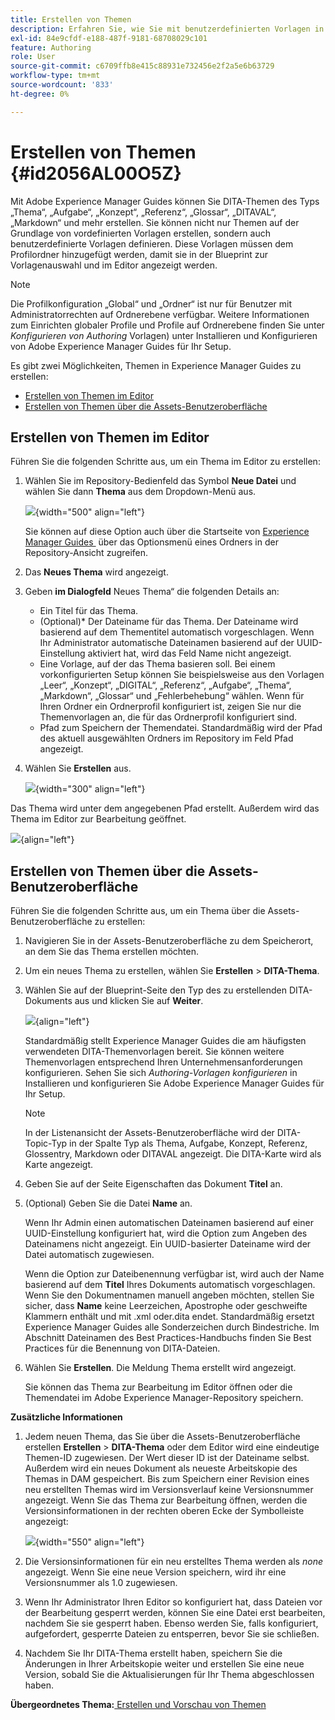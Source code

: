 ```yaml
---
title: Erstellen von Themen
description: Erfahren Sie, wie Sie mit benutzerdefinierten Vorlagen in Adobe Experience Manager Guides DITA-Thementypen erstellen.
exl-id: 84e9cfdf-e188-487f-9181-68708029c101
feature: Authoring
role: User
source-git-commit: c6709ffb8e415c88931e732456e2f2a5e6b63729
workflow-type: tm+mt
source-wordcount: '833'
ht-degree: 0%

---
```


# Erstellen von Themen {#id2056AL00O5Z}

Mit Adobe Experience Manager Guides können Sie DITA-Themen des Typs „Thema“, „Aufgabe“, „Konzept“, „Referenz“, „Glossar“, „DITAVAL“, „Markdown“ und mehr erstellen. Sie können nicht nur Themen auf der Grundlage von vordefinierten Vorlagen erstellen, sondern auch benutzerdefinierte Vorlagen definieren. Diese Vorlagen müssen dem Profilordner hinzugefügt werden, damit sie in der Blueprint zur Vorlagenauswahl und im Editor angezeigt werden.

>[!NOTE]
>
> Die Profilkonfiguration „Global“ und „Ordner“ ist nur für Benutzer mit Administratorrechten auf Ordnerebene verfügbar. Weitere Informationen zum Einrichten globaler Profile und Profile auf Ordnerebene finden Sie unter *Konfigurieren von Authoring* Vorlagen) unter Installieren und Konfigurieren von Adobe Experience Manager Guides für Ihr Setup.


Es gibt zwei Möglichkeiten, Themen in Experience Manager Guides zu erstellen:

- [Erstellen von Themen im Editor](#create-topics-from-the-editor)
- [Erstellen von Themen über die Assets-Benutzeroberfläche](#create-topics-from-the-assets-ui)

## Erstellen von Themen im Editor

Führen Sie die folgenden Schritte aus, um ein Thema im Editor zu erstellen:

1. Wählen Sie im Repository-Bedienfeld das Symbol **Neue Datei** und wählen Sie dann **Thema** aus dem Dropdown-Menü aus.

   ![](images/create-topic-option.png){width="500" align="left"}

   Sie können auf diese Option auch über die Startseite von [Experience Manager Guides &#x200B;](./intro-home-page.md) über das Optionsmenü eines Ordners in der Repository-Ansicht zugreifen.

2. Das **Neues Thema** wird angezeigt.

3. Geben **im Dialogfeld** Neues Thema“ die folgenden Details an:
   - Ein Titel für das Thema.
   - \(Optional\)* Der Dateiname für das Thema. Der Dateiname wird basierend auf dem Thementitel automatisch vorgeschlagen. Wenn Ihr Administrator automatische Dateinamen basierend auf der UUID-Einstellung aktiviert hat, wird das Feld Name nicht angezeigt.
   - Eine Vorlage, auf der das Thema basieren soll. Bei einem vorkonfigurierten Setup können Sie beispielsweise aus den Vorlagen „Leer“, „Konzept“, „DIGITAL“, „Referenz“, „Aufgabe“, „Thema“, „Markdown“, „Glossar“ und „Fehlerbehebung“ wählen. Wenn für Ihren Ordner ein Ordnerprofil konfiguriert ist, zeigen Sie nur die Themenvorlagen an, die für das Ordnerprofil konfiguriert sind.
   - Pfad zum Speichern der Themendatei. Standardmäßig wird der Pfad des aktuell ausgewählten Ordners im Repository im Feld Pfad angezeigt.

4. Wählen Sie **Erstellen** aus.

   ![](images/create-topic-dialog-new.png){width="300" align="left"}

Das Thema wird unter dem angegebenen Pfad erstellt. Außerdem wird das Thema im Editor zur Bearbeitung geöffnet.

![](images/new-topic-editor.png){align="left"}

## Erstellen von Themen über die Assets-Benutzeroberfläche

Führen Sie die folgenden Schritte aus, um ein Thema über die Assets-Benutzeroberfläche zu erstellen:

1. Navigieren Sie in der Assets-Benutzeroberfläche zu dem Speicherort, an dem Sie das Thema erstellen möchten.

1. Um ein neues Thema zu erstellen, wählen Sie **Erstellen** \> **DITA-Thema**.

1. Wählen Sie auf der Blueprint-Seite den Typ des zu erstellenden DITA-Dokuments aus und klicken Sie auf **Weiter**.

   ![](images/create_dita_topic.png){align="left"}

   Standardmäßig stellt Experience Manager Guides die am häufigsten verwendeten DITA-Themenvorlagen bereit. Sie können weitere Themenvorlagen entsprechend Ihren Unternehmensanforderungen konfigurieren. Sehen Sie sich *Authoring-Vorlagen konfigurieren* in Installieren und konfigurieren Sie Adobe Experience Manager Guides für Ihr Setup.

   >[!NOTE]
   >
   > In der Listenansicht der Assets-Benutzeroberfläche wird der DITA-Topic-Typ in der Spalte Typ als Thema, Aufgabe, Konzept, Referenz, Glossentry, Markdown oder DITAVAL angezeigt. Die DITA-Karte wird als Karte angezeigt.

1. Geben Sie auf der Seite Eigenschaften das Dokument **Titel** an.

1. \(Optional\) Geben Sie die Datei **Name** an.

   Wenn Ihr Admin einen automatischen Dateinamen basierend auf einer UUID-Einstellung konfiguriert hat, wird die Option zum Angeben des Dateinamens nicht angezeigt. Ein UUID-basierter Dateiname wird der Datei automatisch zugewiesen.

   Wenn die Option zur Dateibenennung verfügbar ist, wird auch der Name basierend auf dem **Titel** Ihres Dokuments automatisch vorgeschlagen. Wenn Sie den Dokumentnamen manuell angeben möchten, stellen Sie sicher, dass **Name** keine Leerzeichen, Apostrophe oder geschweifte Klammern enthält und mit .xml oder.dita endet. Standardmäßig ersetzt Experience Manager Guides alle Sonderzeichen durch Bindestriche. Im Abschnitt Dateinamen des Best Practices-Handbuchs finden Sie Best Practices für die Benennung von DITA-Dateien.

1. Wählen Sie **Erstellen**. Die Meldung Thema erstellt wird angezeigt.

   Sie können das Thema zur Bearbeitung im Editor öffnen oder die Themendatei im Adobe Experience Manager-Repository speichern.

**Zusätzliche Informationen**

1. Jedem neuen Thema, das Sie über die Assets-Benutzeroberfläche erstellen **Erstellen** \> **DITA-Thema** oder dem Editor wird eine eindeutige Themen-ID zugewiesen. Der Wert dieser ID ist der Dateiname selbst. Außerdem wird ein neues Dokument als neueste Arbeitskopie des Themas in DAM gespeichert. Bis zum Speichern einer Revision eines neu erstellten Themas wird im Versionsverlauf keine Versionsnummer angezeigt. Wenn Sie das Thema zur Bearbeitung öffnen, werden die Versionsinformationen in der rechten oberen Ecke der Symbolleiste angezeigt:

   ![](images/topic-version-none_cs.png){width="550" align="left"}

2. Die Versionsinformationen für ein neu erstelltes Thema werden als *none* angezeigt. Wenn Sie eine neue Version speichern, wird ihr eine Versionsnummer als 1.0 zugewiesen.

3. Wenn Ihr Administrator Ihren Editor so konfiguriert hat, dass Dateien vor der Bearbeitung gesperrt werden, können Sie eine Datei erst bearbeiten, nachdem Sie sie gesperrt haben. Ebenso werden Sie, falls konfiguriert, aufgefordert, gesperrte Dateien zu entsperren, bevor Sie sie schließen.

4. Nachdem Sie Ihr DITA-Thema erstellt haben, speichern Sie die Änderungen in Ihrer Arbeitskopie weiter und erstellen Sie eine neue Version, sobald Sie die Aktualisierungen für Ihr Thema abgeschlossen haben.

**Übergeordnetes Thema:**&#x200B;[&#x200B; Erstellen und Vorschau von Themen](create-preview-topics.md)
